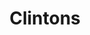---
inv_num: 2012-083
add_credit:
url: 2012-083-clintons
title: Clintons
year: '2012'
display_year: '2012'
medium: Pencil on paper
dims:
pitch: "​Pretty much what the title says :)"
ps:
live_url:
youtube:
related_code:
subheading:
download:
commission:
layout: things-i-made
---